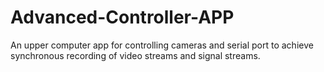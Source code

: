 # Advanced-Controller-APP
An upper computer app for controlling cameras and serial port to achieve synchronous recording of video streams and signal streams.
